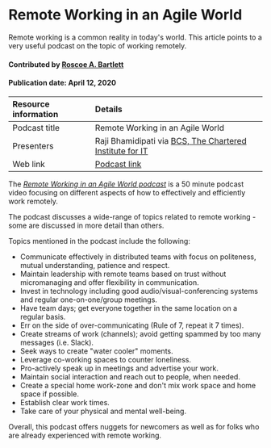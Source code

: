 # Remote Working in an Agile World

<!-- deck text start -->
Remote working is a common reality in today's world. This article points to a very useful podcast on the topic of working remotely.
<!-- deck text end-->

#### Contributed by [Roscoe A. Bartlett](https://github.com/bartlettroscoe)
#### Publication date: April 12, 2020

Resource information | Details 
:--- | :--- 
Podcast title  | Remote Working in an Agile World
Presenters | Raji Bhamidipati via [BCS, The Chartered Institute for IT](https://www.bcs.org/)
Web link | [Podcast link](https://www.infoq.com/presentations/practices-working-remote/?utm_source=email&utm_medium=culture-methods&utm_campaign=newsletter&utm_content=11262019)

The *[Remote Working in an Agile World podcast](https://www.infoq.com/presentations/practices-working-remote/?utm_source=email&utm_medium=culture-methods&utm_campaign=newsletter&utm_content=11262019 "Remote Working in an Agile World")* is a 50 minute podcast video focusing on different aspects of how to effectively and efficiently work remotely. 

The podcast discusses a wide-range of topics related to remote working - some are discussed in more detail than others.

Topics mentioned in the podcast include the following: 
 - Communicate effectively in distributed teams with focus on politeness, mutual understanding, patience and respect.
 - Maintain leadership with remote teams based on trust without micromanaging and offer flexibility in communication.
 - Invest in technology including good audio/visual-conferencing systems and regular one-on-one/group meetings.
 - Have team days; get everyone together in the same location on a regular basis.
 - Err on the side of over-communicating (Rule of 7, repeat it 7 times).
 - Create streams of work (channels); avoid getting spammed by too many messages (i.e. Slack).
 - Seek ways to create "water cooler" moments.
 - Leverage co-working spaces to counter loneliness.
 - Pro-actively speak up in meetings and advertise your work.
 - Maintain social interaction and reach out to people, when needed.
 - Create a special home work-zone and don't mix work space and home space if possible.
 - Establish clear work times.
 - Take care of your physical and mental well-being.

Overall, this podcast offers nuggets for newcomers as well as for folks who are already experienced with remote working.


<!---
Publish: yes
RSS update: 2020-04-12
Pinned: no
Topics: personal productivity and sustainability
--->
